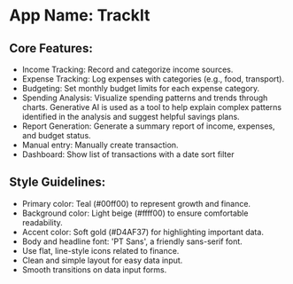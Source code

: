 # **App Name**: TrackIt

## Core Features:

- Income Tracking: Record and categorize income sources.
- Expense Tracking: Log expenses with categories (e.g., food, transport).
- Budgeting: Set monthly budget limits for each expense category.
- Spending Analysis: Visualize spending patterns and trends through charts. Generative AI is used as a tool to help explain complex patterns identified in the analysis and suggest helpful savings plans.
- Report Generation: Generate a summary report of income, expenses, and budget status.
- Manual entry: Manually create transaction.
- Dashboard: Show list of transactions with a date sort filter

## Style Guidelines:

- Primary color: Teal (#00ff00) to represent growth and finance.
- Background color: Light beige (#ffff00) to ensure comfortable readability.
- Accent color: Soft gold (#D4AF37) for highlighting important data.
- Body and headline font: 'PT Sans', a friendly sans-serif font.
- Use flat, line-style icons related to finance.
- Clean and simple layout for easy data input.
- Smooth transitions on data input forms.